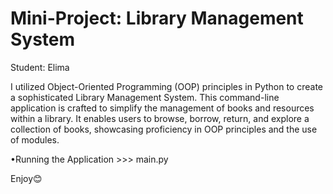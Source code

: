# Mini-Project: Library Management System

Student: Elima

I utilized Object-Oriented Programming (OOP) principles in Python to create a sophisticated Library Management System. This command-line application is crafted to simplify the management of books and resources within a library. It enables users to browse, borrow, return, and explore a collection of books, showcasing proficiency in OOP principles and the use of modules.

•Running the Application >>> main.py

Enjoy😊

